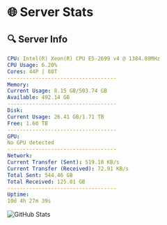 # 🌐 Server Stats
## 🔍 Server Info
```yaml
CPU: Intel(R) Xeon(R) CPU E5-2699 v4 @ 1384.80MHz
CPU Usage: 6.20%
Cores: 44P | 88T
-----------------------------------
Memory:
Current Usage: 8.15 GB/503.74 GB
Available: 492.14 GB
-----------------------------------
Disk:
Current Usage: 26.41 GB/1.71 TB
Free: 1.60 TB
-----------------------------------
GPU:
No GPU detected
-----------------------------------
Network:
Current Transfer (Sent): 519.10 KB/s
Current Transfer (Received): 72.91 KB/s
Total Sent: 544.46 GB
Total Received: 125.01 GB
-----------------------------------
Uptime:
10d 4h 27m 39s
```
![GitHub Stats](https://img.shields.io/badge/Updated-2025-04-29_21:36:27-blue)